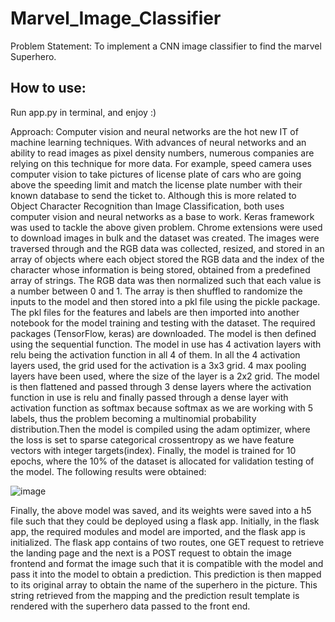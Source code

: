 # Marvel_Image_Classifier

Problem Statement: To implement a CNN image classifier to find the marvel Superhero.

## How to use: 
Run app.py in terminal, and enjoy :)



Approach:
Computer vision and neural networks are the hot new IT of machine learning techniques. With advances of neural networks and an ability to read images as pixel density numbers, numerous companies are relying on this technique for more data. For example, speed camera uses computer vision to take pictures of license plate of cars who are going above the speeding limit and match the license plate number with their known database to send the ticket to. Although this is more related to Object Character Recognition than Image Classification, both uses computer vision and neural networks as a base to work.
Keras framework was used to tackle the above given problem. 
Chrome extensions were used to download images in bulk and the dataset was created. The images were traversed through and the RGB data was collected, resized, and stored in an array of objects where each object stored the RGB data and the index of the character whose information is being stored, obtained from a predefined array of strings. The RGB data was then normalized such that each value is a number between 0 and 1. The array is then shuffled to randomize the inputs to the model and then stored into a pkl file using the pickle package. The pkl files for the features and labels are then imported into another notebook for the model training and testing with the dataset. The required packages (TensorFlow, keras) are downloaded. 
The model is then defined using the sequential function. The model in use has 4 activation layers with relu being the activation function in all 4 of them. In all the 4 activation layers used, the grid used for the activation is a 3x3 grid. 4 max pooling layers have been used, where the size of the layer is a 2x2 grid.
The model is then flattened and passed through 3 dense layers where the activation function in use is relu and finally passed through a dense layer with activation function as softmax because softmax as we are working with 5 labels, thus the problem becoming a multinomial probability distribution.Then the model is compiled using the adam optimizer, where the loss is set to sparse categorical crossentropy as we have feature vectors with integer targets(index).
Finally, the model is trained for 10 epochs, where the 10% of the dataset is allocated for validation testing of the model.
The following results were obtained:

 

![image](https://user-images.githubusercontent.com/63347503/123410356-dc3d9480-d5cc-11eb-9d8a-1ad9afefa07c.png)



Finally, the above model was saved, and its weights were saved into a h5 file such that they could be deployed using a flask app.
Initially, in the flask app, the required modules and model are imported, and the flask app is initialized.
The flask app contains of two routes, one GET request to retrieve the landing page and the next is a POST request to obtain the image frontend and format the image such that it is compatible with the model and pass it into the model to obtain a prediction. This prediction is then mapped to its original array to obtain the name of the superhero in the picture. This string retrieved from the mapping and the prediction result template is rendered with the superhero data passed to the front end.
